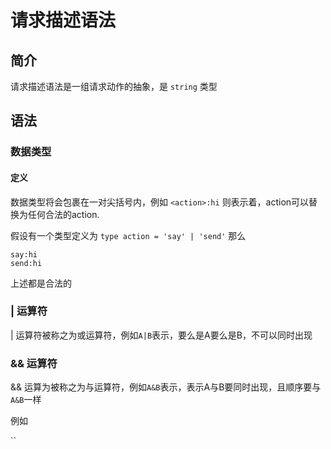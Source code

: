 # 请求描述语法

## 简介

请求描述语法是一组请求动作的抽象，是 `string` 类型

## 语法

### 数据类型

#### 定义

数据类型将会包裹在一对尖括号内，例如 `<action>:hi` 则表示着，action可以替换为任何合法的action.

假设有一个类型定义为 `type action = 'say' | 'send'`  那么

```
say:hi
send:hi
```

上述都是合法的

### | 运算符

| 运算符被称之为或运算符，例如`A|B`表示，要么是A要么是B，不可以同时出现

### && 运算符

&& 运算为被称之为与运算符，例如`A&B`表示，表示A与B要同时出现，且顺序要与`A&B`一样

例如

``

